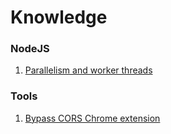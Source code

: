 # Knowledge

### NodeJS
1. [Parallelism and worker threads](https://deepsource.com/blog/nodejs-worker-threads)

### Tools
1. [Bypass CORS Chrome extension](https://chromewebstore.google.com/detail/allow-cors-access-control/lhobafahddgcelffkeicbaginigeejlf)
